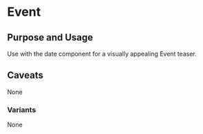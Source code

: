 # Event

## Purpose and Usage
Use with the date component for a visually appealing Event teaser.

## Caveats
None

### Variants
None
